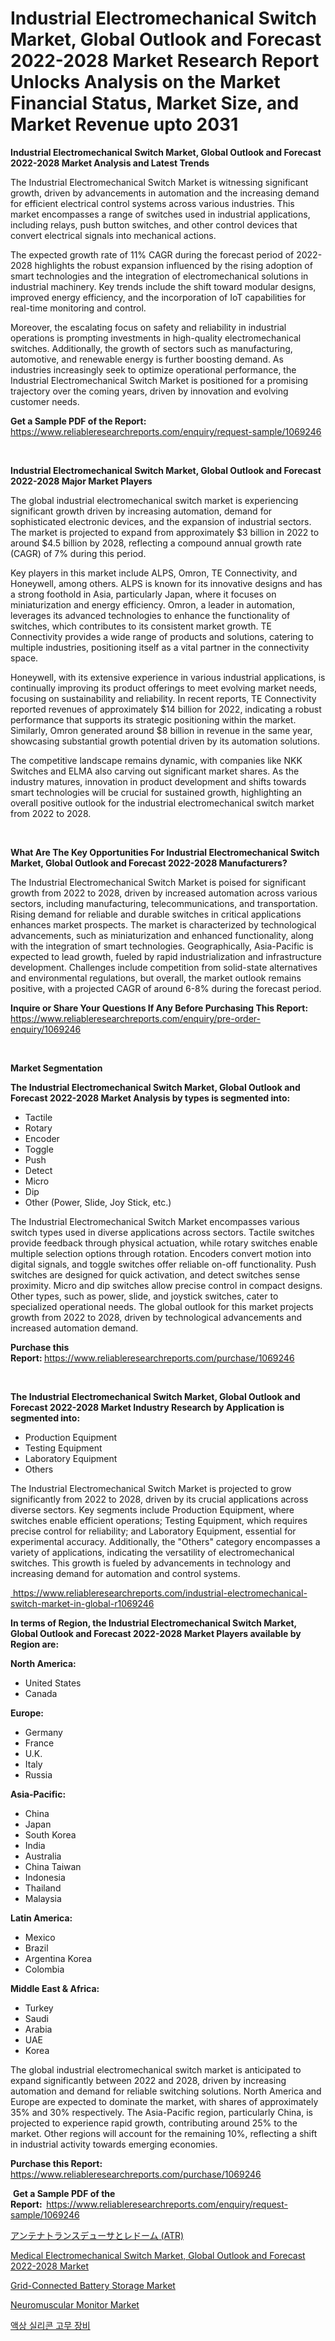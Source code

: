 <p><h1>Industrial Electromechanical Switch Market, Global Outlook and Forecast 2022-2028 Market Research Report Unlocks Analysis on the Market Financial Status, Market Size, and Market Revenue upto 2031</h1></p><p><strong>Industrial Electromechanical Switch Market, Global Outlook and Forecast 2022-2028 Market Analysis and Latest Trends</strong></p>
<p><p>The Industrial Electromechanical Switch Market is witnessing significant growth, driven by advancements in automation and the increasing demand for efficient electrical control systems across various industries. This market encompasses a range of switches used in industrial applications, including relays, push button switches, and other control devices that convert electrical signals into mechanical actions.</p><p>The expected growth rate of 11% CAGR during the forecast period of 2022-2028 highlights the robust expansion influenced by the rising adoption of smart technologies and the integration of electromechanical solutions in industrial machinery. Key trends include the shift toward modular designs, improved energy efficiency, and the incorporation of IoT capabilities for real-time monitoring and control.</p><p>Moreover, the escalating focus on safety and reliability in industrial operations is prompting investments in high-quality electromechanical switches. Additionally, the growth of sectors such as manufacturing, automotive, and renewable energy is further boosting demand. As industries increasingly seek to optimize operational performance, the Industrial Electromechanical Switch Market is positioned for a promising trajectory over the coming years, driven by innovation and evolving customer needs.</p></p>
<p><strong>Get a Sample PDF of the Report:&nbsp;</strong> <a href="https://www.reliableresearchreports.com/enquiry/request-sample/1069246">https://www.reliableresearchreports.com/enquiry/request-sample/1069246</a></p>
<p>&nbsp;</p>
<p><strong>Industrial Electromechanical Switch Market, Global Outlook and Forecast 2022-2028 Major Market Players</strong></p>
<p><p>The global industrial electromechanical switch market is experiencing significant growth driven by increasing automation, demand for sophisticated electronic devices, and the expansion of industrial sectors. The market is projected to expand from approximately $3 billion in 2022 to around $4.5 billion by 2028, reflecting a compound annual growth rate (CAGR) of 7% during this period.</p><p>Key players in this market include ALPS, Omron, TE Connectivity, and Honeywell, among others. ALPS is known for its innovative designs and has a strong foothold in Asia, particularly Japan, where it focuses on miniaturization and energy efficiency. Omron, a leader in automation, leverages its advanced technologies to enhance the functionality of switches, which contributes to its consistent market growth. TE Connectivity provides a wide range of products and solutions, catering to multiple industries, positioning itself as a vital partner in the connectivity space.</p><p>Honeywell, with its extensive experience in various industrial applications, is continually improving its product offerings to meet evolving market needs, focusing on sustainability and reliability. In recent reports, TE Connectivity reported revenues of approximately $14 billion for 2022, indicating a robust performance that supports its strategic positioning within the market. Similarly, Omron generated around $8 billion in revenue in the same year, showcasing substantial growth potential driven by its automation solutions.</p><p>The competitive landscape remains dynamic, with companies like NKK Switches and ELMA also carving out significant market shares. As the industry matures, innovation in product development and shifts towards smart technologies will be crucial for sustained growth, highlighting an overall positive outlook for the industrial electromechanical switch market from 2022 to 2028.</p></p>
<p>&nbsp;</p>
<p><strong>What Are The Key Opportunities For Industrial Electromechanical Switch Market, Global Outlook and Forecast 2022-2028 Manufacturers?</strong></p>
<p><p>The Industrial Electromechanical Switch Market is poised for significant growth from 2022 to 2028, driven by increased automation across various sectors, including manufacturing, telecommunications, and transportation. Rising demand for reliable and durable switches in critical applications enhances market prospects. The market is characterized by technological advancements, such as miniaturization and enhanced functionality, along with the integration of smart technologies. Geographically, Asia-Pacific is expected to lead growth, fueled by rapid industrialization and infrastructure development. Challenges include competition from solid-state alternatives and environmental regulations, but overall, the market outlook remains positive, with a projected CAGR of around 6-8% during the forecast period.</p></p>
<p><strong>Inquire or Share Your Questions If Any Before Purchasing This Report:</strong> <a href="https://www.reliableresearchreports.com/enquiry/pre-order-enquiry/1069246">https://www.reliableresearchreports.com/enquiry/pre-order-enquiry/1069246</a></p>
<p>&nbsp;</p>
<p><strong>Market Segmentation</strong></p>
<p><strong>The Industrial Electromechanical Switch Market, Global Outlook and Forecast 2022-2028 Market Analysis by types is segmented into:</strong></p>
<p><ul><li>Tactile</li><li>Rotary</li><li>Encoder</li><li>Toggle</li><li>Push</li><li>Detect</li><li>Micro</li><li>Dip</li><li>Other (Power, Slide, Joy Stick, etc.)</li></ul></p>
<p><p>The Industrial Electromechanical Switch Market encompasses various switch types used in diverse applications across sectors. Tactile switches provide feedback through physical actuation, while rotary switches enable multiple selection options through rotation. Encoders convert motion into digital signals, and toggle switches offer reliable on-off functionality. Push switches are designed for quick activation, and detect switches sense proximity. Micro and dip switches allow precise control in compact designs. Other types, such as power, slide, and joystick switches, cater to specialized operational needs. The global outlook for this market projects growth from 2022 to 2028, driven by technological advancements and increased automation demand.</p></p>
<p><strong>Purchase this Report:&nbsp;</strong><a href="https://www.reliableresearchreports.com/purchase/1069246">https://www.reliableresearchreports.com/purchase/1069246</a></p>
<p>&nbsp;</p>
<p><strong>The Industrial Electromechanical Switch Market, Global Outlook and Forecast 2022-2028 Market Industry Research by Application is segmented into:</strong></p>
<p><ul><li>Production Equipment</li><li>Testing Equipment</li><li>Laboratory Equipment</li><li>Others</li></ul></p>
<p><p>The Industrial Electromechanical Switch Market is projected to grow significantly from 2022 to 2028, driven by its crucial applications across diverse sectors. Key segments include Production Equipment, where switches enable efficient operations; Testing Equipment, which requires precise control for reliability; and Laboratory Equipment, essential for experimental accuracy. Additionally, the "Others" category encompasses a variety of applications, indicating the versatility of electromechanical switches. This growth is fueled by advancements in technology and increasing demand for automation and control systems.</p></p>
<p><a href="https://www.reliableresearchreports.com/industrial-electromechanical-switch-market-in-global-r1069246">&nbsp;https://www.reliableresearchreports.com/industrial-electromechanical-switch-market-in-global-r1069246</a></p>
<p><strong>In terms of Region, the Industrial Electromechanical Switch Market, Global Outlook and Forecast 2022-2028 Market Players available by Region are:</strong></p>
<p>
    <p> <strong> North America: </strong>
        <ul>
            <li>United States</li>
            <li>Canada</li>
        </ul>
        </p> 
    <p> <strong> Europe: </strong>
        <ul>
            <li>Germany</li>
            <li>France</li>
            <li>U.K.</li>
            <li>Italy</li>
            <li>Russia</li>
        </ul>
        </p> 
    <p> <strong> Asia-Pacific: </strong>
        <ul>
            <li>China</li>
            <li>Japan</li>
            <li>South Korea</li>
            <li>India</li>
            <li>Australia</li>
            <li>China Taiwan</li>
            <li>Indonesia</li>
            <li>Thailand</li>
            <li>Malaysia</li>
        </ul>
        </p> 
    <p> <strong> Latin America: </strong>
        <ul>
            <li>Mexico</li>
            <li>Brazil</li>
            <li>Argentina Korea</li>
            <li>Colombia</li>
        </ul>
        </p> 
    <p> <strong> Middle East & Africa: </strong>
        <ul>
            <li>Turkey</li>
            <li>Saudi</li>
            <li>Arabia</li>
            <li>UAE</li>
            <li>Korea</li>
        </ul>
    </p>
    </p>
<p><p>The global industrial electromechanical switch market is anticipated to expand significantly between 2022 and 2028, driven by increasing automation and demand for reliable switching solutions. North America and Europe are expected to dominate the market, with shares of approximately 35% and 30% respectively. The Asia-Pacific region, particularly China, is projected to experience rapid growth, contributing around 25% to the market. Other regions will account for the remaining 10%, reflecting a shift in industrial activity towards emerging economies.</p></p>
<p><strong>Purchase this Report: </strong><a href="https://www.reliableresearchreports.com/purchase/1069246">https://www.reliableresearchreports.com/purchase/1069246</a></p>
<p>&nbsp;<strong>Get a Sample PDF of the Report:&nbsp;&nbsp;</strong><a href="https://www.reliableresearchreports.com/enquiry/request-sample/1069246">https://www.reliableresearchreports.com/enquiry/request-sample/1069246</a></p>
<p><strong></strong></p>
<p><p><a href="https://github.com/mohamedbakry57/Market-Research-Report-List-6/blob/main/502234587466.md">アンテナトランスデューサとレドーム (ATR)</a></p><p><a href="https://github.com/arionmp/Market-Research-Report-List-5/blob/main/medical-electromechanical-switch-market-global-outlook-and-forecast-2022-2028-market.md">Medical Electromechanical Switch Market, Global Outlook and Forecast 2022-2028 Market</a></p><p><a href="https://issuu.com/reportprime-2/docs/grid-connected-battery-storage-mark_fa9bbaa0428c4b">Grid-Connected Battery Storage Market</a></p><p><a href="https://www.linkedin.com/pulse/neuromuscular-monitor-market-forecasts-trends-impact-analysis-ao4qc?trackingId=6blMY7SaQgqa7rG1XxyYfg%3D%3D">Neuromuscular Monitor Market</a></p><p><a href="https://github.com/laholand/Market-Research-Report-List-6/blob/main/4609167108414.md">액상 실리콘 고무 장비</a></p></p>